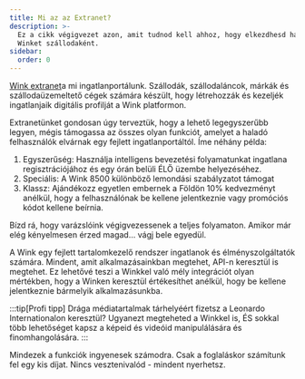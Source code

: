 ```yaml
---
title: Mi az az Extranet?
description: >-
  Ez a cikk végigvezet azon, amit tudnod kell ahhoz, hogy elkezdhesd használni a
  Winket szállodaként.
sidebar:
  order: 0
---
```

[Wink extranet](https://extranet.wink.travel)a mi ingatlanportálunk. Szállodák, szállodaláncok, márkák és szállodaüzemeltető cégek számára készült, hogy létrehozzák és kezeljék ingatlanjaik digitális profilját a Wink platformon.

Extranetünket gondosan úgy terveztük, hogy a lehető legegyszerűbb legyen, mégis támogassa az összes olyan funkciót, amelyet a haladó felhasználók elvárnak egy fejlett ingatlanportáltól. Íme néhány példa:

1. Egyszerűség: Használja intelligens bevezetési folyamatunkat ingatlana regisztrációjához és egy órán belüli ÉLŐ üzembe helyezéséhez.
2. Speciális: A Wink 8500 különböző lemondási szabályzatot támogat
3. Klassz: Ajándékozz egyetlen embernek a Földön 10% kedvezményt anélkül, hogy a felhasználónak be kellene jelentkeznie vagy promóciós kódot kellene beírnia.

Bízd rá, hogy varázslóink ​​végigvezessenek a teljes folyamaton. Amikor már elég kényelmesen érzed magad... vágj bele egyedül.

A Wink egy fejlett tartalomkezelő rendszer ingatlanok és élményszolgáltatók számára. Mindent, amit alkalmazásainkban megtehet, API-n keresztül is megtehet. Ez lehetővé teszi a Winkkel való mély integrációt olyan mértékben, hogy a Winken keresztül értékesíthet anélkül, hogy be kellene jelentkeznie bármelyik alkalmazásunkba.

:::tip\[Profi tipp]
Drága médiatartalmak tárhelyéért fizetsz a Leonardo Internationalon keresztül? Ugyanezt megteheted a Winkkel is, ÉS sokkal több lehetőséget kapsz a képeid és videóid manipulálására és finomhangolására.
:::

Mindezek a funkciók ingyenesek számodra. Csak a foglaláskor számítunk fel egy kis díjat. Nincs vesztenivalód - mindent nyerhetsz.

